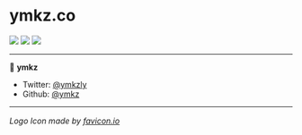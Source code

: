 # ymkz.co

[![](https://github.com/ymkz/ymkz.co/workflows/check-pull-request/badge.svg)](https://github.com/ymkz/ymkz.co/actions?query=workflow%3A"check-pull-request")
[![](https://github.com/ymkz/ymkz.co/workflows/healthcheck-master/badge.svg)](https://github.com/ymkz/ymkz.co/actions?query=workflow%3A"healthcheck-master")
[![](https://github.com/ymkz/ymkz.co/workflows/remove-stale-deployment/badge.svg)](https://github.com/ymkz/ymkz.co/actions?query=workflow%3A"remove-stale-deployment")

---

👤 **ymkz**

- Twitter: [@ymkzly](https://twitter.com/ymkzly)
- Github: [@ymkz](https://github.com/ymkz)

---

_Logo Icon made by [favicon.io](https://favicon.io/emoji-favicons) <img src="public/favicon.ico" width="16" />_
